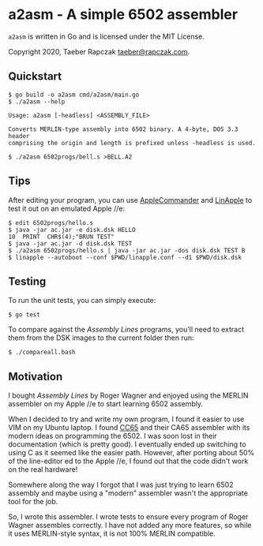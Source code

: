 a2asm - A simple 6502 assembler
===============================

`a2asm` is written in Go and is licensed under the MIT License.

Copyright 2020, Taeber Rapczak <taeber@rapczak.com>.


Quickstart
----------

    $ go build -o a2asm cmd/a2asm/main.go
    $ ./a2asm --help

    Usage: a2asm [-headless] <ASSEMBLY_FILE>

    Converts MERLIN-type assembly into 6502 binary. A 4-byte, DOS 3.3 header
    comprising the origin and length is prefixed unless -headless is used.

    $ ./a2asm 6502progs/bell.s >BELL.A2


Tips
----

After editing your program, you can use [AppleCommander][] and [LinApple][] to
test it out on an emulated Apple //e:

    $ edit 6502progs/hello.s
    $ java -jar ac.jar -e disk.dsk HELLO
    10  PRINT  CHR$(4);"BRUN TEST"
    $ java -jar ac.jar -d disk.dsk TEST
    $ ./a2asm 6502progs/hello.s | java -jar ac.jar -dos disk.dsk TEST B
    $ linapple --autoboot --conf $PWD/linapple.conf --d1 $PWD/disk.dsk


[AppleCommander]: https://applecommander.github.io/
[LinApple]: https://github.com/linappleii/linapple/


Testing
-------

To run the unit tests, you can simply execute:

    $ go test

To compare against the _Assembly Lines_ programs, you'll need to extract them
from the DSK images to the current folder then run:

    $ ./compareall.bash


Motivation
----------

I bought _Assembly Lines_ by Roger Wagner and enjoyed using the MERLIN
assembler on my Apple //e to start learning 6502 assembly.

When I decided to try and write my own program, I found it easier to use VIM on
my Ubuntu laptop. I found [CC65][] and their CA65 assembler with its modern ideas
on programming the 6502. I was soon lost in their documentation (which is
pretty good). I eventually ended up switching to using C as it seemed like the
easier path. However, after porting about 50% of the line-editor ed to the
Apple //e, I found out that the code didn't work on the real hardware!

Somewhere along the way I forgot that I was just trying to learn 6502 assembly
and maybe using a "modern" assembler wasn't the appropriate tool for the job.

So, I wrote this assembler. I wrote tests to ensure every program of Roger
Wagner assembles correctly. I have not added any more features, so while it
uses MERLIN-style syntax, it is not 100% MERLIN compatible.

[CC65]: https://cc65.github.io/

